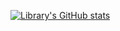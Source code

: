 
<!--
**librarylai/librarylai** is a ✨ _special_ ✨ repository because its `README.md` (this file) appears on your GitHub profile.

Here are some ideas to get you started:

- 🔭 I’m currently working on ...
- 🌱 I’m currently learning ...
- 👯 I’m looking to collaborate on ...
- 🤔 I’m looking for help with ...
- 💬 Ask me about ...
- 📫 How to reach me: ...
- 😄 Pronouns: ...
- ⚡ Fun fact: ...
-->
[![Library's GitHub stats](https://github-readme-stats-git-masterrstaa-rickstaa.vercel.app/api?username=librarylai&show_icons=true&theme=algolia)](https://github.com/anuraghazra/github-readme-stats)
